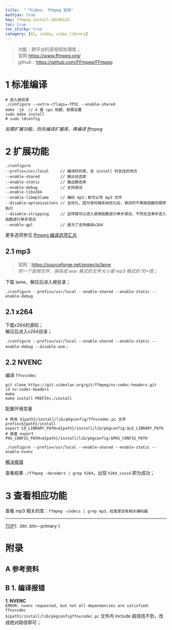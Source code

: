```yaml
---
title:  "「Video」 ffmpeg 安装"
mathjax: true
key: ffmpeg-install-20190125
toc: true
toc_sticky: true
category: [AI, video, video_library]
---
```

<span id='head'></span>  
> 功能：跨平台的音视频处理库；  
官网 <https://www.ffmpeg.org/>   
github：<https://github.com/FFmpeg/FFmpeg>   

<!--more-->

# 1 标准编译  
```
# 进入根目录  
./configure --extra-cflags=-fPIC --enable-shared  
make -j4  // 4 是 cpu 核数，按需设置  
sudo make install  
# sudo ldconfig
```
*如需扩展功能，则先编译扩展库，再编译 ffmpeg*  

# 2 扩展功能  
```shell
./configure   
--prefix=/usr/local     // 编译好的库，在 install 时去往的地方  
--enable-shared         // 输出动态库
--enable-static         // 输出静态库
--enable-debug          // 支持调试
--enable-libx264   
--enable-libmp3lame     // 编码 mp3；即可以写 mp3 文件  
--disable-optimizaitons // 去优化，因为有时候系统优化后，调试时不再按函数的顺序执行  
--disable-stripping     // 这样就可以进入调用函数进行单步调试，不然无法单步进入函数进行单步调试  
--enable-gpl            // 是为了支持编译x264  
```

更多选项参见 [ffmpeg 编译选项汇总](http://www.cnblogs.com/wainiwann/p/4204230.html)  

## 2.1 mp3
>官网：<https://sourceforge.net/projects/lame>  
*同一个音频文件，保存成 wav 格式的文件大小是 mp3 格式的 10+倍；*  

下载 lame，解压后进入根目录；  
```
./configure --prefix=/usr/local --enable-shared --enable-static --enable-debug  
```

## 2.1 x264  
下载x264的源码；    
解压后进入x264目录；   
```
./configure --prefix=/usr/local --enable-shared --enable-static --enable-debug --disable-asm；  
```

## 2.2 NVENC
编译 `ffnvcodec`    
```
git clone https://git.videolan.org/git/ffmpeg/nv-codec-headers.git
cd nv-codec-headers
make
make install PREFIX=./install
```
配置环境变量    
```
# 修改 ${path}/install/lib/pkgconfig/ffnvcodec.pc 文件 prefix=${path}/install
export LD_LIBRARY_PATH=${path}/install/lib/pkgconfig:$LD_LIBRARY_PATH
# 或者 export PKG_CONFIG_PATH=${path}/install/lib/pkgconfig:$PKG_CONFIG_PATH
```

```
./configure --prefix=/usr/local --enable-shared --enable-static --enable-nvenc
```
[解决报错](#nvenc_error)    

查看结果 `./ffmpeg -decoders | grep h264`，出现 `h264_cuvid` 即为成功；       


# 3 查看相应功能
查看 mp3 相关的库：`ffmpeg -codecs | grep mp3，检查是否有相关编码器`  


-------------------  
[TOP](#head){: .btn .btn--primary }



# 附录

## A 参考资料

## B 1. 编译报错
<span id="nvenc_error">**1. NVENC**</span>     
`ERROR: nvenc requested, but not all dependencies are satisfied: ffnvcodec`    
`${path}/install/lib/pkgconfigffnvcodec.pc` 文件内 include 路径找不到，改成绝对路径即可；         
